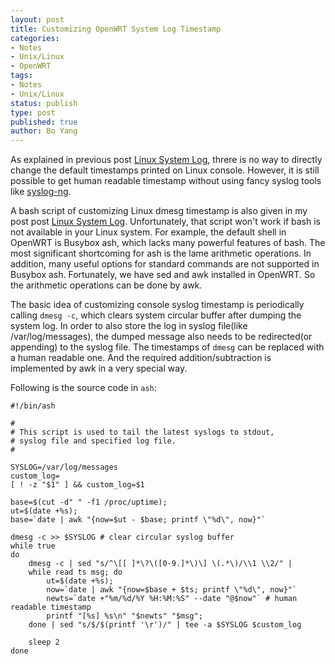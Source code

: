 ```yaml
---
layout: post
title: Customizing OpenWRT System Log Timestamp
categories: 
- Notes
- Unix/Linux
- OpenWRT
tags:
- Notes
- Unix/Linux
status: publish
type: post
published: true
author: Bo Yang
---
```


As explained in previous post [Linux System Log](http://www.bo-yang.net/2015/01/12/linux-system-log/), threre is no way to directly change the default timestamps printed on Linux console. However, it is still possible to get human readable timestamp without using fancy syslog tools like [syslog-ng](http://www.balabit.com/sites/default/files/documents/syslog-ng-ose-latest-guides/en/syslog-ng-ose-guide-admin/html-single/index.html).

A bash script of customizing Linux dmesg timestamp is also given in my post post [Linux System Log](http://www.bo-yang.net/2015/01/12/linux-system-log/). Unfortunately, that script won't work if bash is not available in your Linux system. For example, the default shell in OpenWRT is Busybox ash, which lacks many powerful features of bash. The most significant shortcoming for ash is the lame arithmetic operations. In addition, many useful options for standard commands are not supported in Busybox ash. Fortunately, we have sed and awk installed in OpenWRT. So the arithmetic operations can be done by awk.

The basic idea of customizing console syslog timestamp is periodically calling `dmesg -c`, which clears system circular buffer after dumping the system log. In order to also store the log in syslog file(like /var/log/messages), the dumped message also needs to be redirected(or appending) to the syslog file. The timestamps of `dmesg` can be replaced with a human readable one. And the required addition/subtraction is implemented by awk in a very special way.

Following is the source code in `ash`:

    #!/bin/ash
    
    #
    # This script is used to tail the latest syslogs to stdout,
    # syslog file and specified log file.
    #
    
    SYSLOG=/var/log/messages
    custom_log=
    [ ! -z "$1" ] && custom_log=$1
    
    base=$(cut -d" " -f1 /proc/uptime);
    ut=$(date +%s);
    base=`date | awk "{now=$ut - $base; printf \"%d\", now}"`
    
    dmesg -c >> $SYSLOG # clear circular syslog buffer
    while true
    do
        dmesg -c | sed "s/^\[[ ]*\?\([0-9.]*\)\] \(.*\)/\\1 \\2/" |
        while read ts msg; do
            ut=$(date +%s);
            now=`date | awk "{now=$base + $ts; printf \"%d\", now}"`
            newts=`date +"%m/%d/%Y %H:%M:%S" --date "@$now"` # human readable timestamp
            printf "[%s] %s\n" "$newts" "$msg";
        done | sed "s/$/$(printf '\r')/" | tee -a $SYSLOG $custom_log
    
        sleep 2
    done

